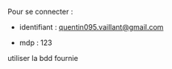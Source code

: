 Pour se connecter : 

  - identifiant : quentin095.vaillant@gmail.com

  - mdp : 123 


utiliser la bdd fournie
